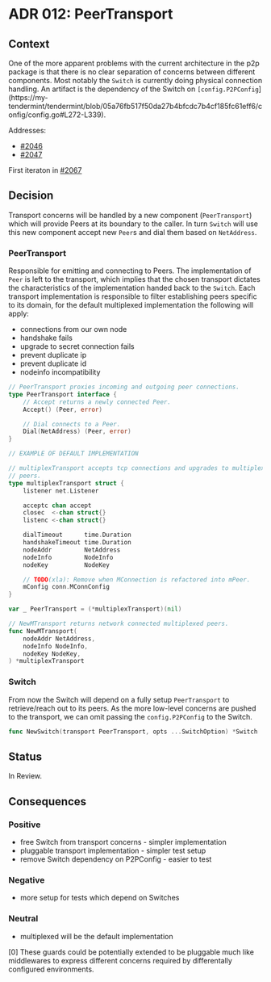 # ADR 012: PeerTransport

## Context

One of the more apparent problems with the current architecture in the p2p
package is that there is no clear separation of concerns between different
components. Most notably the `Switch` is currently doing physical connection
handling. An artifact is the dependency of the Switch on
`[config.P2PConfig`](https://my-tendermint/tendermint/blob/05a76fb517f50da27b4bfcdc7b4cf185fc61eff6/config/config.go#L272-L339).

Addresses:

- [#2046](https://my-tendermint/tendermint/issues/2046)
- [#2047](https://my-tendermint/tendermint/issues/2047)

First iteraton in [#2067](https://my-tendermint/tendermint/issues/2067)

## Decision

Transport concerns will be handled by a new component (`PeerTransport`) which
will provide Peers at its boundary to the caller. In turn `Switch` will use
this new component accept new `Peer`s and dial them based on `NetAddress`.

### PeerTransport

Responsible for emitting and connecting to Peers. The implementation of `Peer`
is left to the transport, which implies that the chosen transport dictates the
characteristics of the implementation handed back to the `Switch`. Each
transport implementation is responsible to filter establishing peers specific
to its domain, for the default multiplexed implementation the following will
apply:

- connections from our own node
- handshake fails
- upgrade to secret connection fails
- prevent duplicate ip
- prevent duplicate id
- nodeinfo incompatibility

```go
// PeerTransport proxies incoming and outgoing peer connections.
type PeerTransport interface {
	// Accept returns a newly connected Peer.
	Accept() (Peer, error)

	// Dial connects to a Peer.
	Dial(NetAddress) (Peer, error)
}

// EXAMPLE OF DEFAULT IMPLEMENTATION

// multiplexTransport accepts tcp connections and upgrades to multiplexted
// peers.
type multiplexTransport struct {
	listener net.Listener

	acceptc chan accept
	closec  <-chan struct{}
	listenc <-chan struct{}

	dialTimeout      time.Duration
	handshakeTimeout time.Duration
	nodeAddr         NetAddress
	nodeInfo         NodeInfo
	nodeKey          NodeKey

	// TODO(xla): Remove when MConnection is refactored into mPeer.
	mConfig conn.MConnConfig
}

var _ PeerTransport = (*multiplexTransport)(nil)

// NewMTransport returns network connected multiplexed peers.
func NewMTransport(
	nodeAddr NetAddress,
	nodeInfo NodeInfo,
	nodeKey NodeKey,
) *multiplexTransport
```

### Switch

From now the Switch will depend on a fully setup `PeerTransport` to
retrieve/reach out to its peers. As the more low-level concerns are pushed to
the transport, we can omit passing the `config.P2PConfig` to the Switch.

```go
func NewSwitch(transport PeerTransport, opts ...SwitchOption) *Switch
```

## Status

In Review.

## Consequences

### Positive

- free Switch from transport concerns - simpler implementation
- pluggable transport implementation - simpler test setup
- remove Switch dependency on P2PConfig - easier to test

### Negative

- more setup for tests which depend on Switches

### Neutral

- multiplexed will be the default implementation

[0] These guards could be potentially extended to be pluggable much like
middlewares to express different concerns required by differentally configured
environments.

